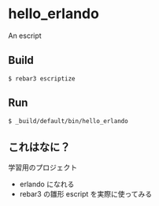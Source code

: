 hello_erlando
=====

An escript

Build
-----

    $ rebar3 escriptize

Run
---

    $ _build/default/bin/hello_erlando




## これはなに？

学習用のプロジェクト

* erlando になれる
* rebar3 の雛形 escript を実際に使ってみる




